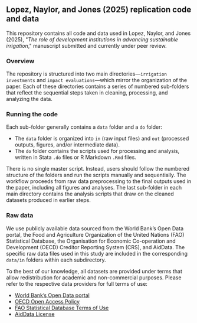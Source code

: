 ## Lopez, Naylor, and Jones (2025) replication code and data
This repository contains all code and data used in Lopez, Naylor, and Jones (2025), "*The role of development institutions in advancing sustainable irrigation*," manuscript submitted and currently under peer review.


### Overview
The repository is structured into two main directories—`irrigation investments` and `impact evaluations`—which mirror the organization of the paper. Each of these directories contains a series of numbered sub-folders that reflect the sequential steps taken in cleaning, processing, and analyzing the data.


### Running the code
Each sub-folder generally contains a `data` folder and a `do` folder:

- The `data` folder is organized into `in` (raw input files) and `out` (processed outputs, figures, and/or intermediate data).
- The `do` folder contains the scripts used for processing and analysis, written in Stata `.do` files or R Markdown `.Rmd` files.

There is no single master script. Instead, users should follow the numbered structure of the folders and run the scripts manually and sequentially. The workflow proceeds from raw data preprocessing to the final outputs used in the paper, including all figures and analyses. The last sub-folder in each main directory contains the analysis scripts that draw on the cleaned datasets produced in earlier steps.


### Raw data
We use publicly available data sourced from the World Bank’s Open Data portal, the Food and Agriculture Organization of the United Nations (FAO) Statistical Database, the Organisation for Economic Co-operation and Development (OECD) Creditor Reporting System (CRS), and AidData. The specific raw data files used in this study are included in the corresponding `data/in` folders within each subdirectory.

To the best of our knowledge, all datasets are provided under terms that allow redistribution for academic and non-commercial purposes. Please refer to the respective data providers for full terms of use:

- [World Bank’s Open Data portal](https://data360.worldbank.org/en/about)
- [OECD Open Access Policy](https://www.oecd.org/en/about/oecd-open-by-default-policy.html)
- [FAO Statistical Database Terms of Use](https://www.fao.org/contact-us/terms/db-terms-of-use/en/)
- [AidData License](https://github.com/aiddata/gcdf-geospatial-data?tab=License-1-ov-file)

